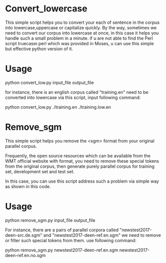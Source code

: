 # Convert_lowercase 
This simple script helps you to convert your each of sentence in the corpus into lowercase,uppercase or capitalize quickly. By the way, sometimes we need to convert our corpus into lowercase at once, in this case it helps you handle such a small problem in a minute. if u are not able to find the Perl script truecaser.perl which was provided in Moses, u can use this simple but effective python version of it.

# Usage
python convert_low.py input_file output_file

for instance, there is an english corpus called "training.en" need to be converted into lowercase via this script, input following command:

python convert_low.py ./training.en ./training.low.en

# Remove_sgm
This simple script helps you remove the &lt;sgm> format from your original parallel corpus.

Frequently, the open source resources which can be available from the WMT official website with <sgm> format, you need to remove these special tokens from the original corpus, then generate purely parallel corpus for training set, development set and test set.

In this case, you can use this script address such a problem via simple way as shown in this code.

# Usage

python remove_sgm.py input_file output_file

For instance, there are a pairs of parallel corpora called "newstest2017-deen-src.de.sgm" and "newstest2017-deen-ref.en.sgm" we need to remove or filter such special tokens from them. use following command:

python remove_sgm.py newstest2017-deen-ref.en.sgm newstest2017-deen-ref.en.no.sgm
